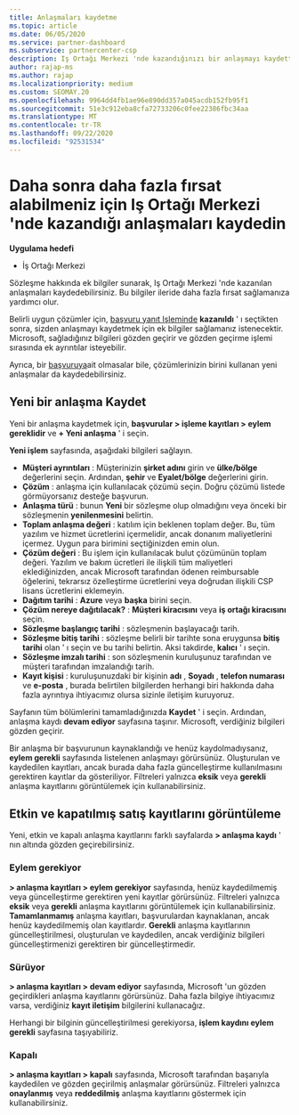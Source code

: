 ```yaml
---
title: Anlaşmaları kaydetme
ms.topic: article
ms.date: 06/05/2020
ms.service: partner-dashboard
ms.subservice: partnercenter-csp
description: Iş Ortağı Merkezi 'nde kazandığınızı bir anlaşmayı kaydettiğinizde, Microsoft 'un gelecekte daha fazla fırsat sağlamasına yardımcı olur.
author: rajap-ms
ms.author: rajap
ms.localizationpriority: medium
ms.custom: SEOMAY.20
ms.openlocfilehash: 9964dd4fb1ae96e890dd357a045acdb152fb95f1
ms.sourcegitcommit: 51e3c912eba8cfa72733206c0fee22386fbc34aa
ms.translationtype: MT
ms.contentlocale: tr-TR
ms.lasthandoff: 09/22/2020
ms.locfileid: "92531534"
---
```

# <a name="register-deals-youve-won-in-partner-center-so-you-can-get-more-opportunities-later"></a>Daha sonra daha fazla fırsat alabilmeniz için Iş Ortağı Merkezi 'nde kazandığı anlaşmaları kaydedin

**Uygulama hedefi**

- İş Ortağı Merkezi

Sözleşme hakkında ek bilgiler sunarak, Iş Ortağı Merkezi 'nde kazanılan anlaşmaları kaydedebilirsiniz. Bu bilgiler ileride daha fazla fırsat sağlamanıza yardımcı olur.

Belirli uygun çözümler için, [başvuru yanıt Işleminde](manage-leads.md) **kazanıldı** ' ı seçtikten sonra, sizden anlaşmayı kaydetmek için ek bilgiler sağlamanız istenecektir. Microsoft, sağladığınız bilgileri gözden geçirir ve gözden geçirme işlemi sırasında ek ayrıntılar isteyebilir.

Ayrıca, bir [başvuruya](referrals.md)ait olmasalar bile, çözümlerinizin birini kullanan yeni anlaşmalar da kaydedebilirsiniz. 

## <a name="register-a-new-deal"></a>Yeni bir anlaşma Kaydet

Yeni bir anlaşma kaydetmek için, **başvurular > işleme kayıtları > eylem gereklidir** ve **+ Yeni anlaşma** ' i seçin.

**Yeni işlem** sayfasında, aşağıdaki bilgileri sağlayın.

- **Müşteri ayrıntıları** : Müşterinizin **şirket adını** girin ve **ülke/bölge** değerlerini seçin. Ardından, **şehir** ve **Eyalet/bölge** değerlerini girin.
- **Çözüm** : anlaşma için kullanılacak çözümü seçin. Doğru çözümü listede görmüyorsanız desteğe başvurun.
- **Anlaşma türü** : bunun **Yeni** bir sözleşme olup olmadığını veya önceki bir sözleşmenin **yenilenmesini** belirtin.
- **Toplam anlaşma değeri** : katılım için beklenen toplam değer. Bu, tüm yazılım ve hizmet ücretlerini içermelidir, ancak donanım maliyetlerini içermez. Uygun para birimini seçtiğinizden emin olun.
- **Çözüm değeri** : Bu işlem için kullanılacak bulut çözümünün toplam değeri. Yazılım ve bakım ücretleri ile ilişkili tüm maliyetleri eklediğinizden, ancak Microsoft tarafından ödenen reimbursable öğelerini, tekrarsız özelleştirme ücretlerini veya doğrudan ilişkili CSP lisans ücretlerini eklemeyin.
- **Dağıtım tarihi** : **Azure** veya **başka** birini seçin.
- **Çözüm nereye dağıtılacak?** : **Müşteri kiracısını** veya **iş ortağı kiracısını** seçin.
- **Sözleşme başlangıç tarihi** : sözleşmenin başlayacağı tarih.
- **Sözleşme bitiş tarihi** : sözleşme belirli bir tarihte sona eruygunsa **bitiş tarihi** olan ' ı seçin ve bu tarihi belirtin. Aksi takdirde, **kalıcı** ' ı seçin.
- **Sözleşme imzalı tarihi** : son sözleşmenin kuruluşunuz tarafından ve müşteri tarafından imzalandığı tarih.
- **Kayıt kişisi** : kuruluşunuzdaki bir kişinin **adı** , **Soyadı** , **telefon numarası** ve **e-posta** , burada belirtilen bilgilerden herhangi biri hakkında daha fazla ayrıntıya ihtiyacımız olursa sizinle iletişim kuruyoruz.

Sayfanın tüm bölümlerini tamamladığınızda **Kaydet** ' i seçin. Ardından, anlaşma kaydı **devam ediyor** sayfasına taşınır. Microsoft, verdiğiniz bilgileri gözden geçirir.

Bir anlaşma bir başvurunun kaynaklandığı ve henüz kaydolmadıysanız, **eylem gerekli** sayfasında listelenen anlaşmayı görürsünüz. Oluşturulan ve kaydedilen kayıtları, ancak burada daha fazla güncelleştirme kullanılmasını gerektiren kayıtlar da gösteriliyor. Filtreleri yalnızca **eksik** veya **gerekli** anlaşma kayıtlarını görüntülemek için kullanabilirsiniz.

## <a name="viewing-active-and-closed-deal-registrations"></a>Etkin ve kapatılmış satış kayıtlarını görüntüleme

Yeni, etkin ve kapalı anlaşma kayıtlarını farklı sayfalarda **> anlaşma kaydı** ' nın altında gözden geçirebilirsiniz.

### <a name="action-required"></a>Eylem gerekiyor

**> anlaşma kayıtları > eylem gerekiyor** sayfasında, henüz kaydedilmemiş veya güncelleştirme gerektiren yeni kayıtlar görürsünüz. Filtreleri yalnızca **eksik** veya **gerekli** anlaşma kayıtlarını görüntülemek için kullanabilirsiniz. **Tamamlanmamış** anlaşma kayıtları, başvurulardan kaynaklanan, ancak henüz kaydedilmemiş olan kayıtlardır. **Gerekli** anlaşma kayıtlarının güncelleştirilmesi, oluşturulan ve kaydedilen, ancak verdiğiniz bilgileri güncelleştirmenizi gerektiren bir güncelleştirmedir.

### <a name="in-progress"></a>Sürüyor

**> anlaşma kayıtları > devam ediyor** sayfasında, Microsoft 'un gözden geçirdikleri anlaşma kayıtlarını görürsünüz. Daha fazla bilgiye ihtiyacımız varsa, verdiğiniz **kayıt iletişim** bilgilerini kullanacağız.

Herhangi bir bilginin güncelleştirilmesi gerekiyorsa, **işlem kaydını eylem gerekli** sayfasına taşıyabiliriz.

### <a name="closed"></a>Kapalı

**> anlaşma kayıtları > kapalı** sayfasında, Microsoft tarafından başarıyla kaydedilen ve gözden geçirilmiş anlaşmalar görürsünüz. Filtreleri yalnızca **onaylanmış** veya **reddedilmiş** anlaşma kayıtlarını göstermek için kullanabilirsiniz.
